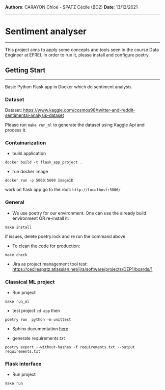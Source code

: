 **Authors**: CARAYON Chloé - SPATZ Cécile (BD2)
**Date**: 13/12/2021
___
# Sentiment analyser
___

This project aims to apply some concepts and tools seen in the course Data Engineer at EFREI.
In order to run it, please install and configure poetry.

## Getting Start
---

Basic Python Flask app in Docker which do sentiment analysis.

### Dataset 
Dataset:
https://www.kaggle.com/cosmos98/twitter-and-reddit-sentimental-analysis-dataset

Please run ``` make run_ml ```  to generate the dataset using Kaggle Api and process it.

### Containarization 

- build application
``` 
docker build -t flask_app_project .  
```

- run docker image 
``` 
docker run -p 5000:5000 ImageID 
```
work on flask app 
go to the root:
``` http://localhost:5000/ ```


### General

- We use poetry for our environment. 
One can use the already build environment OR re-install it:
``` 
make install
```
if issues, delete poetry.lock and re run the command above.


- To clean the code for production:
``` 
make check
```

- Jira as project management tool test: 
https://cecilespatz.atlassian.net/jira/software/projects/DEP1/boards/1

###  Classical ML project
- Run project
``` 
make run_ml
```

- test project 
``` cd app ```
then 
```
poetry run  python -m unittest  
```

- Sphinx documentation [here](https://github.com/ChloeCarayon/Sentiment_analyser_app/blob/master/docs/build/html/index.html)

- generate requirements.txt
``` 
poetry export --without-hashes -f requirements.txt --output requirements.txt 
```

### Flask interface
- Run project
``` 
make run
```
